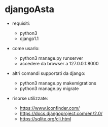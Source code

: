 # djangoAsta

- requisiti:
  - python3
  - django1.1

- come usarlo:
  - python3 manage.py runserver
  - accedere da browser a 127.0.0.1:8000

- altri comandi supportati da django:
  - python3 manage.py makemigrations
  - python3 manage.py migrate

- risorse utilizzate:
  - https://www.iconfinder.com/
  - https://docs.djangoproject.com/en/2.0/
  - https://sqlite.org/cli.html

